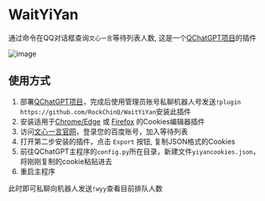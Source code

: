# WaitYiYan

通过命令在QQ对话框查询`文心一言`等待列表人数, 这是一个[QChatGPT项目](https://github.com/RockChinQ/QChatGPT)的插件

![image](https://user-images.githubusercontent.com/45992437/226093800-8909e961-dbec-400c-8821-e7b3ba8a924a.png)

## 使用方式

1. 部署[QChatGPT项目](https://github.com/RockChinQ/QChatGPT)，完成后使用管理员账号私聊机器人号发送`!plugin https://github.com/RockChinQ/WaitYiYan`安装此插件
2. 安装适用于[Chrome/Edge](https://chrome.google.com/webstore/detail/cookie-editor/hlkenndednhfkekhgcdicdfddnkalmdm) 或 [Firefox](https://addons.mozilla.org/en-US/firefox/addon/cookie-editor/) 的Cookies编辑器插件
3. 访问[文心一言官网](https://yiyan.baidu.com/welcome)，登录您的百度账号，加入等待列表
4. 打开第二步安装的插件，点击 `Export` 按钮, 复制JSON格式的Cookies
5. 前往QChatGPT主程序的`config.py`所在目录，新建文件`yiyancookies.json`，将刚刚复制的cookie粘贴进去
6. 重启主程序

此时即可私聊向机器人发送`!wyy`查看目前排队人数
